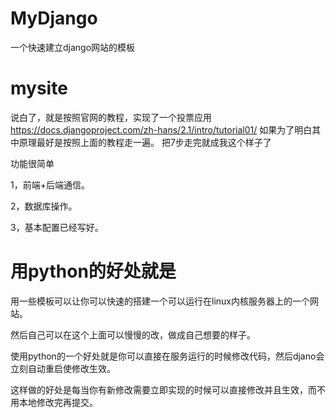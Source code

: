 # MyDjango
一个快速建立django网站的模板

# mysite
说白了，就是按照官网的教程，实现了一个投票应用
https://docs.djangoproject.com/zh-hans/2.1/intro/tutorial01/
如果为了明白其中原理最好是按照上面的教程走一遍。
把7步走完就成我这个样子了

功能很简单

1，前端+后端通信。

2，数据库操作。

3，基本配置已经写好。

# 用python的好处就是
用一些模板可以让你可以快速的搭建一个可以运行在linux内核服务器上的一个网站。

然后自己可以在这个上面可以慢慢的改，做成自己想要的样子。

使用python的一个好处就是你可以直接在服务运行的时候修改代码，然后djano会立刻自动重启使修改生效。

这样做的好处是每当你有新修改需要立即实现的时候可以直接修改并且生效，而不用本地修改完再提交。
